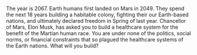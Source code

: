 The year is 2067. Earth humans first landed on Mars in 2049. They spend the next 18 years building a habitable colony, fighting their our Earth-based nations, and ultimately declared freedom in Spring of last year. Chancellor of Mars, Elon Musk, has asked you to build a healthcare system for the benefit of the Martian human race. You are under none of the politics, social norms, or financial constraints that so plagued the healthcare systems of the Earth nations. What will you build? 
